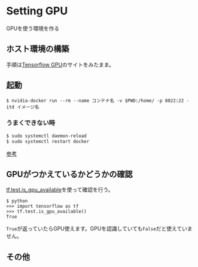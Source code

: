 Setting GPU
===

GPUを使う環境を作る

## ホスト環境の構築
手順は[Tensorflow GPU]()のサイトをみたまま。

## 起動
```
$ nvidia-docker run --rm --name コンテナ名 -v $PWD:/home/ -p 8022:22 -itd イメージ名
```

### うまくできない時
```sh
$ sudo systemctl daemon-reload
$ sudo systemctl restart docker
```

[参考](https://github.com/NVIDIA/nvidia-docker/issues/838)

## GPUがつかえているかどうかの確認

[tf.test.is_gpu_available](https://www.tensorflow.org/api_docs/python/tf/test/is_gpu_available?version=stable)を使って確認を行う。

```
$ python
>>> import tensorflow as tf
>>> tf.test.is_gpu_available()
True
```

`True`が返っていたらGPU使えます。GPUを認識していても`False`だと使えていません。

## その他
[](https://qiita.com/bellx2/items/40d01c5b169c6270427a)